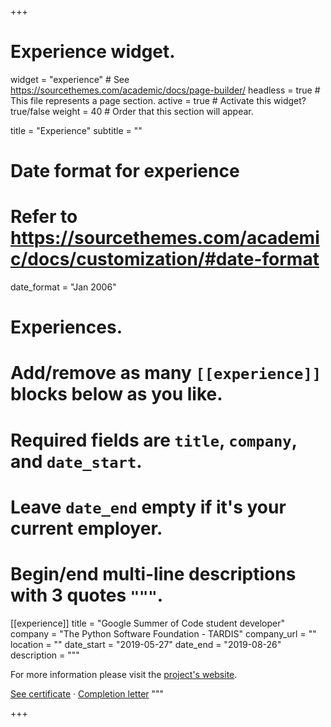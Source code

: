 +++
# Experience widget.
widget = "experience"  # See https://sourcethemes.com/academic/docs/page-builder/
headless = true  # This file represents a page section.
active = true  # Activate this widget? true/false
weight = 40  # Order that this section will appear.

title = "Experience"
subtitle = ""

# Date format for experience
#   Refer to https://sourcethemes.com/academic/docs/customization/#date-format
date_format = "Jan 2006"

# Experiences.
#   Add/remove as many `[[experience]]` blocks below as you like.
#   Required fields are `title`, `company`, and `date_start`.
#   Leave `date_end` empty if it's your current employer.
#   Begin/end multi-line descriptions with 3 quotes `"""`.
[[experience]]
  title = "Google Summer of Code student developer"
  company = "The Python Software Foundation - TARDIS"
  company_url = ""
  location = ""
  date_start = "2019-05-27"
  date_end = "2019-08-26"
  description = """

  For more information please visit the [project's website](https://epassaro.github.io/gsoc19).
  
  [See certificate](files/certificate-gsoc19.pdf)  &#183;
  [Completion letter](files/completion-letter-gsoc19.pdf)
  """

+++
